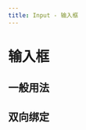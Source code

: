 ```yaml
---
title: Input - 输入框
---
```


# 输入框

## 一般用法

<ClientOnly>
  <demo-input-1></demo-input-1>
</ClientOnly>

## 双向绑定

<ClientOnly>
  <demo-input-2></demo-input-2>
</ClientOnly>